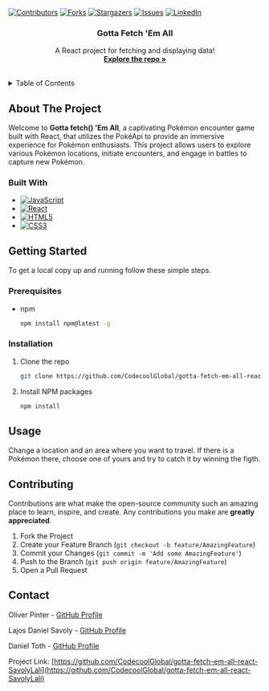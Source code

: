 <a name="readme-top"></a>

<!-- PROJECT SHIELDS -->
[![Contributors][contributors-shield]][contributors-url]
[![Forks][forks-shield]][forks-url]
[![Stargazers][stars-shield]][stars-url]
[![Issues][issues-shield]][issues-url]
[![LinkedIn][linkedin-shield]][linkedin-url]



<!-- PROJECT LOGO -->
<div align="center">
  <h3 align="center">Gotta Fetch 'Em All</h3>

  <p align="center">
    A React project for fetching and displaying data!
    <br />
    <a href="https://github.com/CodecoolGlobal/gotta-fetch-em-all-react-SavolyLali"><strong>Explore the repo »</strong></a>
    <br />
    <br />
  </p>
</div>



<!-- TABLE OF CONTENTS -->
<details>
  <summary>Table of Contents</summary>
  <ol>
    <li>
      <a href="#about-the-project">About The Project</a>
      <ul>
        <li><a href="#built-with">Built With</a></li>
      </ul>
    </li>
    <li>
      <a href="#getting-started">Getting Started</a>
      <ul>
        <li><a href="#prerequisites">Prerequisites</a></li>
        <li><a href="#installation">Installation</a></li>
      </ul>
    </li>
    <li><a href="#usage">Usage</a></li>
    <li><a href="#roadmap">Roadmap</a></li>
    <li><a href="#contributing">Contributing</a></li>
    <li><a href="#contact">Contact</a></li>
  </ol>
</details>



<!-- ABOUT THE PROJECT -->
## About The Project

Welcome to **Gotta fetch() 'Em All**, a captivating Pokémon encounter game built with React, that utilizes the PokéApi to provide an immersive experience for Pokémon enthusiasts. This project allows users to explore various Pokémon locations, initiate encounters, and engage in battles to capture new Pokémon.

### Built With

* [![JavaScript][JavaScript-url]][JavaScript.com]
* [![React][React-url]][React.org]
* [![HTML5][HTML5-url]][HTML5.com]
* [![CSS3][CSS3-url]][CSS3.org]



<!-- GETTING STARTED -->
## Getting Started

To get a local copy up and running follow these simple steps.

### Prerequisites

* npm
  ```sh
  npm install npm@latest -g
  ```

### Installation

1. Clone the repo
   ```sh
   git clone https://github.com/CodecoolGlobal/gotta-fetch-em-all-react-SavolyLali.git
   ```
2. Install NPM packages
   ```sh
   npm install
   ```

<!-- USAGE -->
## Usage

Change a location and an area where you want to travel. If there is a Pokémon there, choose one of yours and try to catch it by winning the figth.

<!-- CONTRIBUTING -->
## Contributing

Contributions are what make the open-source community such an amazing place to learn, inspire, and create. Any contributions you make are **greatly appreciated**.

1. Fork the Project
2. Create your Feature Branch (`git checkout -b feature/AmazingFeature`)
3. Commit your Changes (`git commit -m 'Add some AmazingFeature'`)
4. Push to the Branch (`git push origin feature/AmazingFeature`)
5. Open a Pull Request

<!-- CONTACT -->
## Contact

Oliver Pinter - [GitHub Profile](https://github.com/PinterOliver)

Lajos Daniel Savoly - [GitHub Profile](https://github.com/SavolyLali)

Daniel Toth - [GitHub Profile](https://github.com/Daniel-343)


Project Link: [https://github.com/CodecoolGlobal/gotta-fetch-em-all-react-SavolyLali](https://github.com/CodecoolGlobal/gotta-fetch-em-all-react-SavolyLali)


<!-- MARKDOWN LINKS & IMAGES -->
<!-- https://www.markdownguide.org/basic-syntax/#reference-style-links -->
[contributors-shield]: https://img.shields.io/github/contributors/Amdu94/dungeon-crawl-java.svg?style=for-the-badge
[contributors-url]: https://github.com/Amdu94/dungeon-crawl-java/graphs/contributors
[forks-shield]: https://img.shields.io/github/forks/Amdu94/dungeon-crawl-java.svg?style=for-the-badge
[forks-url]: https://github.com/Amdu94/dungeon-crawl-java/network/members
[stars-shield]: https://img.shields.io/github/stars/Amdu94/dungeon-crawl-java.svg?style=for-the-badge
[stars-url]: https://github.com/Amdu94/dungeon-crawl-java/stargazers
[issues-shield]: https://img.shields.io/github/issues/Amdu94/dungeon-crawl-java.svg?style=for-the-badge
[issues-url]: https://github.com/Amdu94/dungeon-crawl-java/issues
[linkedin-shield]: https://img.shields.io/badge/-LinkedIn-black.svg?style=for-the-badge&logo=linkedin&colorB=555
[linkedin-url]: https://www.linkedin.com/in/lajos-daniel-savoly/
[React-url]: https://img.shields.io/badge/React-61DAFB?style=for-the-badge&logo=react&logoColor=white
[React.org]: https://reactjs.org/
[JavaScript-url]: https://img.shields.io/badge/JavaScript-F7DF1E?style=for-the-badge&logo=javascript&logoColor=black
[JavaScript.com]: https://www.javascript.com/
[HTML5-url]: https://img.shields.io/badge/HTML5-E34F26?style=for-the-badge&logo=html5&logoColor=white
[HTML5.com]: https://html.com/
[CSS3-url]: https://img.shields.io/badge/CSS3-1572B6?style=for-the-badge&logo=css3&logoColor=white
[CSS3.org]: https://www.w3.org/Style/CSS/
